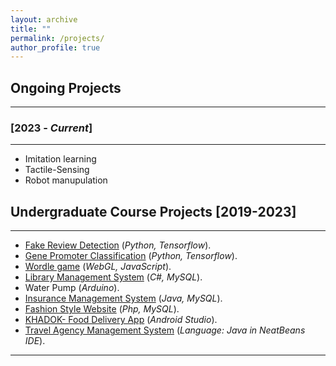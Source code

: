 ```yaml
---
layout: archive
title: ""
permalink: /projects/
author_profile: true
---
```


## Ongoing Projects
----------------

### [2023 - *Current*]
-----------
* Imitation learning
* Tactile-Sensing 
* Robot manupulation

## Undergraduate Course Projects [2019-2023]
----------------
* [Fake Review Detection](https://github.com/TanzinaTaher/FakeReviewDetection) (*Python, Tensorflow*).
* [Gene Promoter Classification](https://github.com/TanzinaTaher/GenePromoterClassification) (*Python, Tensorflow*).
* [Wordle game](https://github.com/TanzinaTaher/Wordle-Game) (*WebGL, JavaScript*).
* [Library Management System](https://github.com/TanzinaTaher/Library-Management-System) (*C#, MySQL*).
* Water Pump (*Arduino*).
* [Insurance Management System](https://github.com/TanzinaTaher/InsuranceManagement) (*Java, MySQL*).
* [Fashion Style Website](https://github.com/TanzinaTaher/FasionStyle-OnlineShoppingWebsite) (*Php, MySQL*).
* [KHADOK- Food Delivery App](https://github.com/TanzinaTaher/Khadok-FoodDeliveryApp) (*Android Studio*).
* [Travel Agency Management System](https://github.com/TanzinaTaher/TravelAgency) (*Language: Java in NeatBeans IDE*).

__________________________________________________

